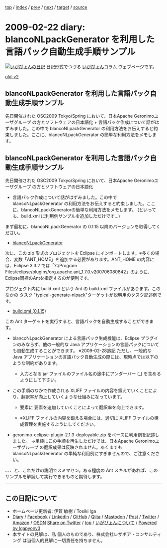 [top](../index.html) 
 / [index](index.html) 
 / [prev](ig090219.html) 
 / [next](ig090226.html) 
 / [target](https://www.igapyon.jp/igapyon/diary/2009/ig090222.html) 
 / [source](https://github.com/igapyon/diary/blob/master/2009/ig090222.src.md) 

2009-02-22 diary: blancoNLpackGenerator を利用した言語パック自動生成手順サンプル
=====================================================================================================
[![いがぴょんの日記](https://www.igapyon.jp/igapyon/diary/images/iga200306s.jpg "いがぴょん")](https://www.igapyon.jp/igapyon/diary/memo/memoigapyon.html) 日記形式でつづる [いがぴょん](https://www.igapyon.jp/igapyon/diary/memo/memoigapyon.html)コラム ウェブページです。

[old-v2](ig090222-orig.html)

## blancoNLpackGenerator を利用した言語パック自動生成手順サンプル

先日開催された OSC2009 Tokyo/Spring において、日本Apache Geronimoユーザグループ の方とソフトウェアの日本語化 + 言語パック作成について話がはずみました。この中で blancoNLpackGenerator の利用方法をお伝えすると約束しました。ここに、blancoNLpackGenerator の簡単な利用方法をメモします。


## blancoNLpackGenerator を利用した言語パック自動生成手順サンプル

先日開催された OSC2009 Tokyo/Spring において、日本Apache Geronimoユーザグループ の方とソフトウェアの日本語化
+ 言語パック作成について話がはずみました。この中で blancoNLpackGenerator の利用方法をお伝えすると約束しました。ここに、blancoNLpackGeneratorの簡単な利用方法をメモします。
(といっても、build.xml に利用例サンプルを追加しただけです…)

まず最初に、blancoNLpackGenerator の 0.1.15 以降のバージョンを取得してください。

* [blancoNLpackGenerator](https://www.igapyon.jp/blanco/blanconlpackgenerator.html)

次に、この zip 形式のプロジェクトを Eclipse にインポートします。※多くの場合、変数「ANT_HOME」を追加する必要があります。ANT_HOME の内容には、Eclipse 3.3.2 では「?:/Program
Files/eclipse/plugins/org.apache.ant_1.7.0.v200706080842」のように、Eclipse同梱のAntを指定するのが便利です。

プロジェクト内に build.xml という Ant の build.xml ファイルがあります。このなかの タスク "typical-generate-nlpack"ターゲットが説明用のタスク記述例です。

* [build.xml (0.1.15)](http://svn.sourceforge.jp/view/blancoNLpackGenerator/tags/Release_0_1_15/build.xml?view=markup&root=blancofw)

この Ant ターゲットを実行すると、言語パックを自動生成することができます。

* blancoNLpackGenerator による言語パック生成機能は、Eclipse プラグインのみならず、他の一般的な Java アプリケーションの言語パックについても自動生成することができます。
  ※2009-02-28追記 ただし、一般的な Java アプリケーションの言語パック自動生成の際には、現時点では以下のような制約があります。
  
  * 入力となる jar ファイルのファイル名の途中にアンダーバー (_) を含めるようにして下さい。
  

  
* この手順のなかで作成される XLIFF ファイルの内容を鍛えていくことにより、翻訳率が向上していくような仕組みになっています。
  
  * <trans-unit> 要素に <target> 要素を追加していくことによって翻訳率を向上できます。
    
  * ※XLIFF ファイルの内容を鍛える場合には、適切に XLIFF ファイルの構成管理を実施するようにしてください。
  

  
* geronimo-eclipse-plugin-2.1.3-deployable.zip をベースに利用例を記述しました。
  →単純にこの手順を再生しただけでは、日本Apache Geronimoユーザグループ の翻訳成果は反映されません。あくまでも blancoNLpackGenerator の単純な利用例にすぎませんので、ご注意ください。

、、、と、これだけの説明でスミマセン。ある程度の Ant スキルがあれば、このサンプルを解読して実行できるものと期待します。


----------------------------------------------------------------------------------------------------

## この日記について

* ホームページ更新者: 伊賀 敏樹 / Tosiki Iga
* [Diary](https://www.igapyon.jp/igapyon/diary/) / [Facebook](https://www.facebook.com/igapyon) / [LinkedIn](https://www.linkedin.com/in/toshikiiga) / [GitHub](https://github.com/igapyon) / [Qiita](https://qiita.com/igapyon) / [Mastodon](https://social.vivaldi.net/@igapyon) / [Post](https://post.news/igapyon) / [Twitter](https://twitter.com/ToshikiIga) / [Amazon](https://www.amazon.co.jp/%E4%BC%8A%E8%B3%80-%E6%95%8F%E6%A8%B9/e/B004LTQWCQ) / [OSDN](https://ja.osdn.net/users/iga/)
[Share on Twitter](https://twitter.com/intent/tweet?hashtags=igapyon%2Cdiary%2C%E3%81%84%E3%81%8C%E3%81%B4%E3%82%87%E3%82%93&text=blancoNLpackGenerator+%E3%82%92%E5%88%A9%E7%94%A8%E3%81%97%E3%81%9F%E8%A8%80%E8%AA%9E%E3%83%91%E3%83%83%E3%82%AF%E8%87%AA%E5%8B%95%E7%94%9F%E6%88%90%E6%89%8B%E9%A0%86%E3%82%B5%E3%83%B3%E3%83%97%E3%83%AB&url=https%3A%2F%2Fwww.igapyon.jp%2Figapyon%2Fdiary%2F2009%2Fig090222.html) / [top](../index.html) / [いがぴょんについて](https://www.igapyon.jp/igapyon/diary/memo/memoigapyon.html) / [Powered by Igapyonv3](https://github.com/igapyon/igapyonv3)
* 本サイトの見解は、私 個人のものであり、株式会社レザボア・コンサルティング は当個人的見解に一切責任を持ちません。 
